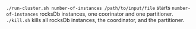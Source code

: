 `./run-cluster.sh number-of-instances /path/to/input/file` starts `number-of-instances` rocksDb instances, one coorinator and one partitioner.
`./kill.sh` kills all rocksDb instances, the coordinator, and the partitioner.
